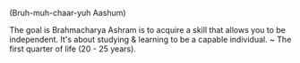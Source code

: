 (Bruh-muh-chaar-yuh Aashum)

The goal is Brahmacharya Ashram is to acquire a skill that allows you to be independent. It's about studying & learning to be a capable individual. ~ The first quarter of life (20 - 25 years).